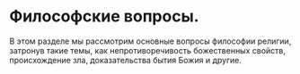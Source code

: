 # Философские вопросы.

В этом разделе мы рассмотрим основные вопросы философии религии, затронув такие темы, как непротиворечивость божественных свойств, происхождение зла, доказательства бытия Божия и другие.
